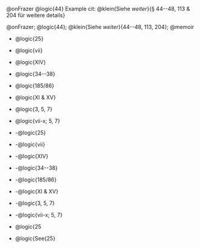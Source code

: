 @onFrazer
@logic{44}
Example cit: @klein{Siehe _weiter_}{§ 44--48, 113 & 204 für weitere details}

@onFrazer; @logic{44}; @klein{Siehe _weiter_}{44--48, 113, 204}; @memoir

- @logic{25}
- @logic{vii}
- @logic{XIV}
- @logic{34--38}
- @logic{185/86}
- @logic{XI & XV}
- @logic{3, 5, 7}
- @logic{vii-x; 5, 7}
- -@logic{25}
- -@logic{vii}
- -@logic{XIV}
- -@logic{34--38}
- -@logic{185/86}
- -@logic{XI & XV}
- -@logic{3, 5, 7}
- -@logic{vii-x; 5, 7}

- @logic{25
- @logic{See{25}
